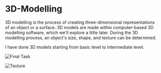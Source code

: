 # 3D-Modelling
 
3D modelling is the process of creating three-dimensional representations of an object or a surface. 
3D models are made within computer-based 3D modelling software, which we'll explore a little later.
During the 3D modelling process, an object's size, shape, and texture can be determined.
  
I have done 3D models starting from basic level to intermediate level.

![Final Task](https://user-images.githubusercontent.com/109935309/226095872-090cd2ee-536a-4a9f-a893-724516ff173e.png)

![Texture](https://user-images.githubusercontent.com/109935309/226095888-522e22e4-2af2-438d-91a9-4768469eeea3.png)             
                       
  
